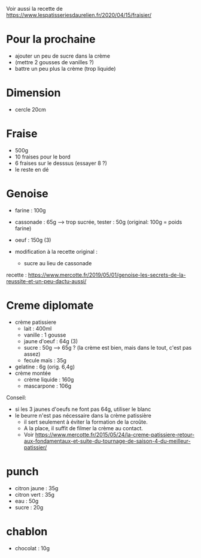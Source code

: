 Voir aussi la recette de https://www.lespatisseriesdaurelien.fr/2020/04/15/fraisier/

Pour la prochaine
==================

- ajouter un peu de sucre dans la crème
- (mettre 2 gousses de vanilles ?)
- battre un peu plus la crème (trop liquide)



# Dimension
- cercle 20cm

# Fraise
- 500g
- 10 fraises pour le bord
- 6 fraises sur le desssus (essayer 8 ?)
- le reste en dé


# Genoise
- farine    :   100g
- cassonade :   65g --> trop sucrée, tester : 50g (original: 100g = poids farine)
- oeuf      :   150g (3)


- modification à la recette original : 
    - sucre au lieu de cassonade

recette : https://www.mercotte.fr/2019/05/01/genoise-les-secrets-de-la-reussite-et-un-peu-dactu-aussi/

# Creme diplomate
- crème patissiere
    - lait          :   400ml
    - vanille       :   1 gousse
    - jaune d'oeuf  :   64g (3) 
    - sucre         :   50g --> 65g ? (la crème est bien, mais dans le tout, c'est pas assez)
    - fecule maïs   :   35g
- gelatine          :   6g (orig. 6,4g)
- crème montée
    - crème liquide :   160g
    - mascarpone    :   106g

Conseil:
- si les 3 jaunes d'oeufs ne font pas 64g, utiliser le blanc
- le beurre n'est pas nécessaire dans la crème patissière
    - il sert seulement à éviter la formation de la croûte. 
    - A la place, il suffit de filmer la crème au contact. 
    - Voir https://www.mercotte.fr/2015/05/24/la-creme-patissiere-retour-aux-fondamentaux-et-suite-du-tournage-de-saison-4-du-meilleur-patissier/

# punch
- citron jaune  :   35g
- citron vert   :   35g
- eau           :   50g
- sucre         :   20g

# chablon
- chocolat  :   10g
